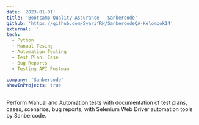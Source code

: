 ```yaml
---
date: '2023-01-01'
title: 'Bootcamp Quality Assurance - Sanbercode'
github: 'https://github.com/SyarifRH/SanbercodeQA-Kelompok14'
external: ''
tech:
  - Python
  - Manual Tesing
  - Automation Testing
  - Test Plan, Case
  - Bug Reports
  - Testing API Postman

company: 'Sanbercode'
showInProjects: true
---
```


Perform Manual and Automation tests with documentation of test plans, cases, scenarios, bug reports, with Selenium Web Driver automation tools by Sanbercode.
